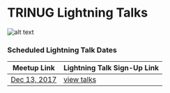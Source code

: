 # TRINUG Lightning Talks
![alt text](http://trinug.org/Content/Images/trinuglogo-redblue.png "TRINUG logo")

### Scheduled Lightning Talk Dates
Meetup Link | Lightning Talk Sign-Up Link
--- | --- 
[Dec 13, 2017](https://www.meetup.com/TRINUG/events/245228573/ "Meetup") | [view talks](./2017-December/lightning-talks.md)
